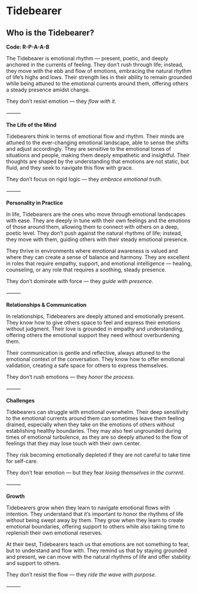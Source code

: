 # Tidebearer
## Who is the Tidebearer?
**Code: R-P-A-A-B**

The Tidebearer is emotional rhythm — present, poetic, and deeply anchored in the currents of feeling. They don’t rush through life; instead, they move with the ebb and flow of emotions, embracing the natural rhythm of life’s highs and lows. Their strength lies in their ability to remain grounded while being attuned to the emotional currents around them, offering others a steady presence amidst change.

They don’t resist emotion — they *flow with it*.

⸻

**The Life of the Mind**

Tidebearers think in terms of emotional flow and rhythm. Their minds are attuned to the ever-changing emotional landscape, able to sense the shifts and adjust accordingly. They are sensitive to the emotional tones of situations and people, making them deeply empathetic and insightful. Their thoughts are shaped by the understanding that emotions are not static, but fluid, and they seek to navigate this flow with grace.

They don’t focus on rigid logic — they *embrace emotional truth*.

⸻

**Personality in Practice**

In life, Tidebearers are the ones who move through emotional landscapes with ease. They are deeply in tune with their own feelings and the emotions of those around them, allowing them to connect with others on a deep, poetic level. They don’t push against the natural rhythms of life; instead, they move with them, guiding others with their steady emotional presence.

They thrive in environments where emotional awareness is valued and where they can create a sense of balance and harmony. They are excellent in roles that require empathy, support, and emotional intelligence — healing, counseling, or any role that requires a soothing, steady presence.

They don’t dominate with force — they *guide with presence*.

⸻

**Relationships & Communication**

In relationships, Tidebearers are deeply attuned and emotionally present. They know how to give others space to feel and express their emotions without judgment. Their love is grounded in empathy and understanding, offering others the emotional support they need without overburdening them.

Their communication is gentle and reflective, always attuned to the emotional context of the conversation. They know how to offer emotional validation, creating a safe space for others to express themselves.

They don’t rush emotions — they *honor the process*.

⸻

**Challenges**

Tidebearers can struggle with emotional overwhelm. Their deep sensitivity to the emotional currents around them can sometimes leave them feeling drained, especially when they take on the emotions of others without establishing healthy boundaries. They may also feel ungrounded during times of emotional turbulence, as they are so deeply attuned to the flow of feelings that they may lose touch with their own center.

They risk becoming emotionally depleted if they are not careful to take time for self-care.

They don’t fear emotion — but they fear *losing themselves in the current*.

⸻

**Growth**

Tidebearers grow when they learn to navigate emotional flows with intention. They understand that it’s important to honor the rhythms of life without being swept away by them. They grow when they learn to create emotional boundaries, offering support to others while also taking time to replenish their own emotional reserves.

At their best, Tidebearers teach us that emotions are not something to fear, but to understand and flow with. They remind us that by staying grounded and present, we can move with the natural rhythms of life and offer stability and support to others.

They don’t resist the flow — they *ride the wave with purpose*.

⸻
